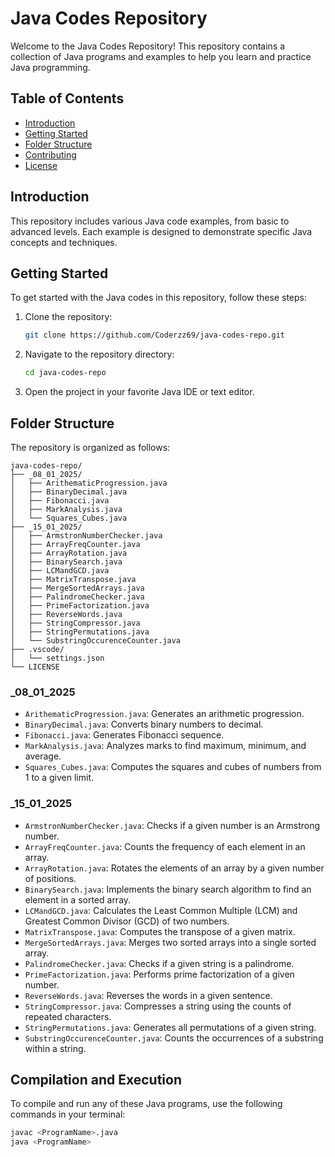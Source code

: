 # Java Codes Repository

Welcome to the Java Codes Repository! This repository contains a collection of Java programs and examples to help you learn and practice Java programming.

## Table of Contents

- [Introduction](#introduction)
- [Getting Started](#getting-started)
- [Folder Structure](#folder-structure)
- [Contributing](#contributing)
- [License](#license)

## Introduction

This repository includes various Java code examples, from basic to advanced levels. Each example is designed to demonstrate specific Java concepts and techniques.

## Getting Started

To get started with the Java codes in this repository, follow these steps:

1. Clone the repository:
    ```sh
    git clone https://github.com/Coderzz69/java-codes-repo.git
    ```
2. Navigate to the repository directory:
    ```sh
    cd java-codes-repo
    ```
3. Open the project in your favorite Java IDE or text editor.

## Folder Structure

The repository is organized as follows:

```
java-codes-repo/
├── _08_01_2025/
│   ├── ArithematicProgression.java
│   ├── BinaryDecimal.java
│   ├── Fibonacci.java
│   ├── MarkAnalysis.java
│   └── Squares_Cubes.java
├── _15_01_2025/
│   ├── ArmstronNumberChecker.java
│   ├── ArrayFreqCounter.java
│   ├── ArrayRotation.java
│   ├── BinarySearch.java
│   ├── LCMandGCD.java
│   ├── MatrixTranspose.java
│   ├── MergeSortedArrays.java
│   ├── PalindromeChecker.java
│   ├── PrimeFactorization.java
│   ├── ReverseWords.java
│   ├── StringCompressor.java
│   ├── StringPermutations.java
│   └── SubstringOccurenceCounter.java
├── .vscode/
│   └── settings.json
└── LICENSE
```


### _08_01_2025

- `ArithematicProgression.java`: Generates an arithmetic progression.
- `BinaryDecimal.java`: Converts binary numbers to decimal.
- `Fibonacci.java`: Generates Fibonacci sequence.
- `MarkAnalysis.java`: Analyzes marks to find maximum, minimum, and average.
- `Squares_Cubes.java`: Computes the squares and cubes of numbers from 1 to a given limit.

### _15_01_2025

- `ArmstronNumberChecker.java`: Checks if a given number is an Armstrong number.
- `ArrayFreqCounter.java`: Counts the frequency of each element in an array.
- `ArrayRotation.java`: Rotates the elements of an array by a given number of positions.
- `BinarySearch.java`: Implements the binary search algorithm to find an element in a sorted array.
- `LCMandGCD.java`: Calculates the Least Common Multiple (LCM) and Greatest Common Divisor (GCD) of two numbers.
- `MatrixTranspose.java`: Computes the transpose of a given matrix.
- `MergeSortedArrays.java`: Merges two sorted arrays into a single sorted array.
- `PalindromeChecker.java`: Checks if a given string is a palindrome.
- `PrimeFactorization.java`: Performs prime factorization of a given number.
- `ReverseWords.java`: Reverses the words in a given sentence.
- `StringCompressor.java`: Compresses a string using the counts of repeated characters.
- `StringPermutations.java`: Generates all permutations of a given string.
- `SubstringOccurenceCounter.java`: Counts the occurrences of a substring within a string.

## Compilation and Execution
To compile and run any of these Java programs, use the following commands in your terminal:

```bash
javac <ProgramName>.java
java <ProgramName>